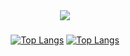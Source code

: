 <div align="center">
   <a href="https://discord.com/users/794721378724741120" target="_blank">
      <img src="https://lanyard-profile-readme.vercel.app/api/794721378724741120?theme=light&bg=809ecf&animated=false&hideDiscrim=true&borderRadius=30px&idleMessage=Probably%20doing%20something%20else">
   </a>


### 


[![Top Langs](https://github-readme-stats.vercel.app/api?username=bodrumlubebek&theme=synthwave&show_icons=true)](https://github.com/bodrumlubebek/bodrumlubebek?old_theme=react)
[![Top Langs](https://github-readme-stats.vercel.app/api/top-langs/?username=bodrumlubebek&hide=javascript,html,nodejs&show_icons=true&theme=react)](https://github.com/bodrumlubebek/bodrumlubebek)

